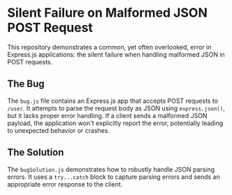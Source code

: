 # Silent Failure on Malformed JSON POST Request
This repository demonstrates a common, yet often overlooked, error in Express.js applications: the silent failure when handling malformed JSON in POST requests.

## The Bug
The `bug.js` file contains an Express.js app that accepts POST requests to `/user`.  It attempts to parse the request body as JSON using `express.json()`, but it lacks proper error handling. If a client sends a malformed JSON payload, the application won't explicitly report the error, potentially leading to unexpected behavior or crashes.

## The Solution
The `bugSolution.js` demonstrates how to robustly handle JSON parsing errors.  It uses a `try...catch` block to capture parsing errors and sends an appropriate error response to the client.